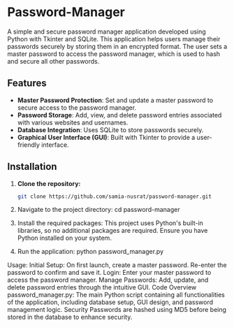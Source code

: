 # Password-Manager

A simple and secure password manager application developed using Python with Tkinter and SQLite. This application helps users manage their passwords securely by storing them in an encrypted format. The user sets a master password to access the password manager, which is used to hash and secure all other passwords.

## Features

- **Master Password Protection**: Set and update a master password to secure access to the password manager.
- **Password Storage**: Add, view, and delete password entries associated with various websites and usernames.
- **Database Integration**: Uses SQLite to store passwords securely.
- **Graphical User Interface (GUI)**: Built with Tkinter to provide a user-friendly interface.

## Installation

1. **Clone the repository:**

   ```bash
   git clone https://github.com/samia-nusrat/password-manager.git
2. Navigate to the project directory: cd password-manager

3. Install the required packages:
This project uses Python's built-in libraries, so no additional packages are required. Ensure you have Python installed on your system.

4. Run the application:
python password_manager.py

Usage: 
Initial Setup: On first launch, create a master password. Re-enter the password to confirm and save it.
Login: Enter your master password to access the password manager.
Manage Passwords: Add, update, and delete password entries through the intuitive GUI.
Code Overview
password_manager.py: The main Python script containing all functionalities of the application, including database setup, GUI design, and password management logic.
Security
Passwords are hashed using MD5 before being stored in the database to enhance security.
